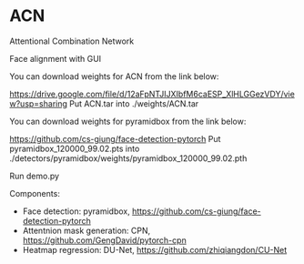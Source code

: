 # ACN
Attentional Combination Network

Face alignment with GUI

You can download weights for ACN from the link below:

https://drive.google.com/file/d/12aFpNTJIJXIbfM6caESP_XlHLGGezVDY/view?usp=sharing
Put ACN.tar into ./weights/ACN.tar 

You can download weights for pyramidbox from the link below:

https://github.com/cs-giung/face-detection-pytorch
Put pyramidbox_120000_99.02.pts into ./detectors/pyramidbox/weights/pyramidbox_120000_99.02.pth

Run demo.py

Components:
- Face detection: pyramidbox, https://github.com/cs-giung/face-detection-pytorch
- Attentnion mask generation: CPN, https://github.com/GengDavid/pytorch-cpn
- Heatmap regression: DU-Net, https://github.com/zhiqiangdon/CU-Net
  
